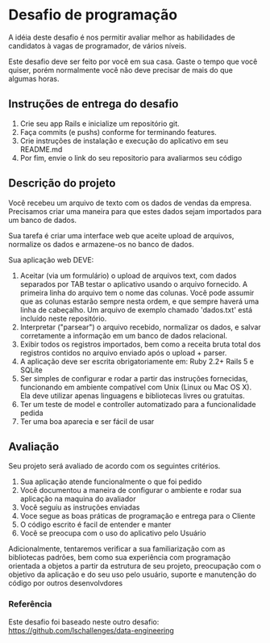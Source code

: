# Desafio de programação
A idéia deste desafio é nos permitir avaliar melhor as habilidades de candidatos à vagas de programador, de vários níveis.

Este desafio deve ser feito por você em sua casa. Gaste o tempo que você quiser, porém normalmente você não deve precisar de mais do que algumas horas.

## Instruções de entrega do desafio
1. Crie seu app Rails e inicialize um repositório git.
2. Faça commits (e pushs) conforme for terminando features.
3. Crie instruções de instalação e execução do aplicativo em seu README.md
4. Por fim, envie o link do seu repositorio para avaliarmos seu código

## Descrição do projeto
Você recebeu um arquivo de texto com os dados de vendas da empresa. Precisamos criar uma maneira para que estes dados sejam importados para um banco de dados.

Sua tarefa é criar uma interface web que aceite upload de arquivos, normalize os dados e armazene-os no banco de dados.

Sua aplicação web DEVE:

1. Aceitar (via um formulário) o upload de arquivos text, com dados separados por TAB testar o aplicativo usando o arquivo fornecido. A primeira linha do arquivo tem o nome das colunas. Você pode assumir que as colunas estarão sempre nesta ordem, e que sempre haverá uma linha de cabeçalho. Um arquivo de exemplo chamado 'dados.txt' está incluído neste repositório.
2. Interpretar ("parsear") o arquivo recebido, normalizar os dados, e salvar corretamente a informação em um banco de dados relacional.
3. Exibir todos os registros importados, bem como a receita bruta total dos registros contidos no arquivo enviado após o upload + parser.
4. A aplicação deve ser escrita obrigatoriamente em: Ruby 2.2+ Rails 5 e SQLite 
5. Ser simples de configurar e rodar a partir das instruções fornecidas, funcionando em ambiente compatível com Unix (Linux ou Mac OS X). Ela deve utilizar apenas linguagens e bibliotecas livres ou gratuitas.
6. Ter um teste de model e controller automatizado para a funcionalidade pedida
7. Ter uma boa aparecia e ser fácil de usar

## Avaliação
Seu projeto será avaliado de acordo com os seguintes critérios. 

1. Sua aplicação atende funcionalmente o que foi pedido
2. Você documentou a maneira de configurar o ambiente e rodar sua aplicação na maquina do avaliador
3. Você seguiu as instruções enviadas
4. Voce segue as boas práticas de programação e entrega para o Cliente
5. O código escrito é facil de entender e manter
6. Você se preocupa com o uso do aplicativo pelo Usuário

Adicionalmente, tentaremos verificar a sua familiarização com as bibliotecas padrões, bem como sua experiência com programação orientada a objetos a partir da estrutura de seu projeto, preocupação com o objetivo da aplicação e do seu uso pelo usuário, suporte e manutenção do código por outros desenvolvdores

### Referência

Este desafio foi baseado neste outro desafio: https://github.com/lschallenges/data-engineering
